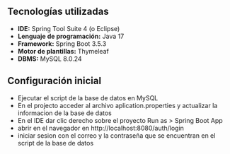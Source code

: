 ## Tecnologías utilizadas

- **IDE:** Spring Tool Suite 4 (o Eclipse)
- **Lenguaje de programación:** Java 17
- **Framework:** Spring Boot 3.5.3
- **Motor de plantillas:** Thymeleaf
- **DBMS:** MySQL 8.0.24


## Configuración inicial
 - Ejecutar el script de la base de datos en MySQL
 - En el projecto acceder al archivo aplication.properties y actualizar la informacion de la base de datos
 - En el IDE dar clic derecho sobre el proyecto Run as > Spring Boot App
 - abrir en el navegador en http://localhost:8080/auth/login
 - iniciar sesion con el correo y la contraseña que se encuentran en el script de la base de datos
